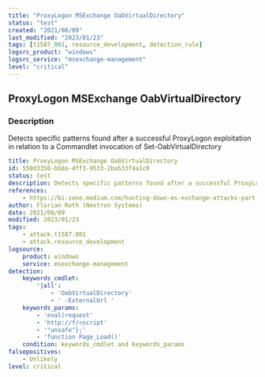 ```yaml
---
title: "ProxyLogon MSExchange OabVirtualDirectory"
status: "test"
created: "2021/08/09"
last_modified: "2023/01/23"
tags: [t1587_001, resource_development, detection_rule]
logsrc_product: "windows"
logsrc_service: "msexchange-management"
level: "critical"
---
```


## ProxyLogon MSExchange OabVirtualDirectory

### Description

Detects specific patterns found after a successful ProxyLogon exploitation in relation to a Commandlet invocation of Set-OabVirtualDirectory

```yml
title: ProxyLogon MSExchange OabVirtualDirectory
id: 550d3350-bb8a-4ff3-9533-2ba533f4a1c0
status: test
description: Detects specific patterns found after a successful ProxyLogon exploitation in relation to a Commandlet invocation of Set-OabVirtualDirectory
references:
    - https://bi-zone.medium.com/hunting-down-ms-exchange-attacks-part-1-proxylogon-cve-2021-26855-26858-27065-26857-6e885c5f197c
author: Florian Roth (Nextron Systems)
date: 2021/08/09
modified: 2023/01/23
tags:
    - attack.t1587.001
    - attack.resource_development
logsource:
    product: windows
    service: msexchange-management
detection:
    keywords_cmdlet:
        '|all':
            - 'OabVirtualDirectory'
            - ' -ExternalUrl '
    keywords_params:
        - 'eval(request'
        - 'http://f/<script'
        - '"unsafe"};'
        - 'function Page_Load()'
    condition: keywords_cmdlet and keywords_params
falsepositives:
    - Unlikely
level: critical

```
